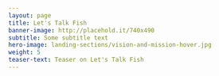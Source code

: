 ```yaml
---
layout: page 
title: Let's Talk Fish
banner-image: http://placehold.it/740x490
subtitle: Some subtitle text
hero-image: landing-sections/vision-and-mission-hover.jpg
weight: 5
teaser-text: Teaser on Let's Talk Fish
---
```

